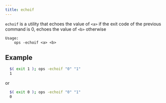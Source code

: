 ```yaml
---
title: echoif
---
```


`echoif` is a utility that echoes the value of `<a>` if the exit code of the previous command is 0,
echoes the value of `<b>` otherwise

```text
Usage:
    ops -echoif <a> <b>
```

## Example
```bash
  $( exit 1 ); ops -echoif "0" "1"
  1
```

or

```bash
  $( exit 0 ); ops -echoif "0" "1"
  0
```
